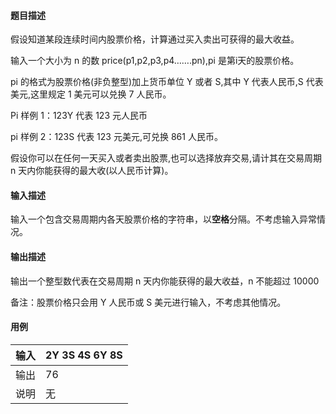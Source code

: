 #### 题目描述

假设知道某段连续时间内股票价格，计算通过买入卖出可获得的最大收益。

输入一个大小为 n 的数 price(p1,p2,p3,p4…….pn),pi 是第i天的股票价格。

pi 的格式为股票价格(非负整型)加上货币单位 Y 或者 S,其中 Y 代表人民币,S 代表美元,这里规定 1 美元可以兑换 7 人民币。

Pi 样例 1：123Y 代表 123 元人民币

pi 样例 2：123S 代表 123 元美元,可兑换 861 人民币。

假设你可以在任何一天买入或者卖出股票,也可以选择放弃交易,请计其在交易周期 n 天内你能获得的最大收(以人民币计算)。

#### 输入描述

输入一个包含交易周期内各天股票价格的字符串，以**空格**分隔。不考虑输入异常情况。

#### 输出描述

输出一个整型数代表在交易周期 n 天内你能获得的最大收益，n 不能超过 10000

备注：股票价格只会用 Y 人民币或 S 美元进行输入，不考虑其他情况。

#### 用例


| 输入 | 2Y 3S 4S 6Y 8S |
| ------ | ---------------- |
| 输出 | 76             |
| 说明 | 无             |
